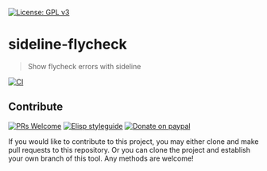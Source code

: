 [![License: GPL v3](https://img.shields.io/badge/License-GPL%20v3-blue.svg)](https://www.gnu.org/licenses/gpl-3.0)

# sideline-flycheck
> Show flycheck errors with sideline

[![CI](https://github.com/jcs-elpa/sideline-flycheck/actions/workflows/test.yml/badge.svg)](https://github.com/jcs-elpa/sideline-flycheck/actions/workflows/test.yml)

## Contribute

[![PRs Welcome](https://img.shields.io/badge/PRs-welcome-brightgreen.svg)](http://makeapullrequest.com)
[![Elisp styleguide](https://img.shields.io/badge/elisp-style%20guide-purple)](https://github.com/bbatsov/emacs-lisp-style-guide)
[![Donate on paypal](https://img.shields.io/badge/paypal-donate-1?logo=paypal&color=blue)](https://www.paypal.me/jcs090218)

If you would like to contribute to this project, you may either
clone and make pull requests to this repository. Or you can
clone the project and establish your own branch of this tool.
Any methods are welcome!
